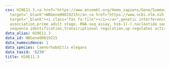 ```yaml
---
csv: H20E11.3,<a href="https://www.ensembl.org/Homo_sapiens/Gene/Summary?db=core;g=WBGene00019215"
  target="_blank">WBGene00019215</a>,<a href="https://www.ncbi.nlm.nih.gov/pubmed/30894454"
  target="_blank"><i class="fas fa-file"></i></a>",genetic interference,functional
  association,prime adult stage, RNA-seq assay, hsb-1(-),nucleotide sequence identification,nucleotide
  sequence identification,transcriptional regulation,up-regulates activity
data_alias: H20E11.3
data_id: WBGene00019215
data_numevidence: 1
data_species: Caenorhabditis elegans
data_taxid: '6239'
title: H20E11.3
---
```

